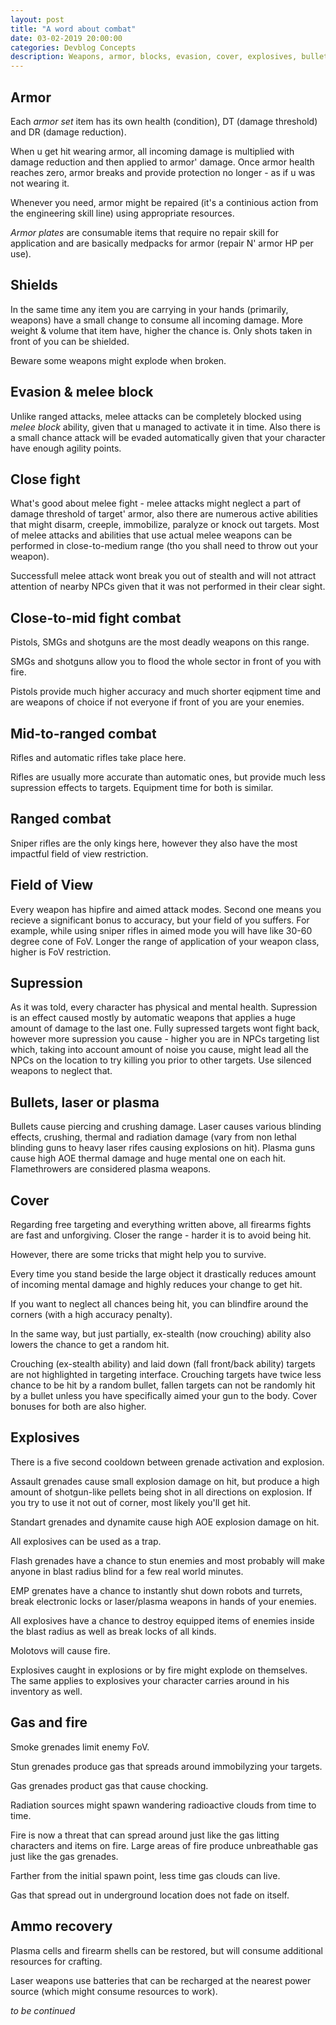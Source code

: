 ```yaml
---
layout: post
title: "A word about combat"
date: 03-02-2019 20:00:00
categories: Devblog Concepts
description: Weapons, armor, blocks, evasion, cover, explosives, bullets vs energy projectiles, gas and fire.
---
```


## Armor 

Each *armor set* item has its own health (condition), DT (damage threshold) and DR
(damage reduction). 

When u get hit wearing armor, all incoming damage is multiplied with damage 
reduction and then applied to armor' damage. Once armor health reaches zero,
armor breaks and provide protection no longer - as if u was not wearing it.

Whenever you need, armor might be repaired (it's a continious action from the
engineering skill line) using appropriate resources.

*Armor plates* are consumable items that require no repair skill for application
and are basically medpacks for armor (repair N' armor HP per use).

## Shields 

In the same time any item you are carrying in your hands (primarily, weapons) 
have a small change to consume all incoming damage. More weight & volume that
item have, higher the chance is. Only shots taken in front of you can be shielded.

Beware some weapons might explode when broken.

## Evasion & melee block

Unlike ranged attacks, melee attacks can be completely blocked using
*melee block* ability, given that u managed to activate it in time. Also there is a small chance attack will be evaded automatically given that your character have enough agility points.

## Close fight 

What's good about melee fight - melee attacks might neglect a part of damage
threshold of target' armor, also there are numerous active abilities that might 
disarm, creeple, immobilize, paralyze or knock out targets. Most of melee 
attacks and abilities that use actual melee weapons can be performed in
close-to-medium range (tho you shall need to throw out your weapon).

Successfull melee attack wont break you out of stealth and will not attract 
attention of nearby NPCs given that it was not performed in their clear sight.

## Close-to-mid fight combat 

Pistols, SMGs and shotguns are the most deadly weapons on this range. 

SMGs and shotguns allow you to flood the whole sector in front of you with fire.

Pistols provide much higher accuracy and much shorter eqipment time and are 
weapons of choice if not everyone if front of you are your enemies.

## Mid-to-ranged combat 

Rifles and automatic rifles take place here. 

Rifles are usually more accurate than automatic ones, but provide much less 
supression effects to targets. Equipment time for both is similar.

## Ranged combat 

Sniper rifles are the only kings here, however they also have the most impactful
field of view restriction.

## Field of View 

Every weapon has hipfire and aimed attack modes. Second one means you recieve a
significant bonus to accuracy, but your field of you suffers. For example, while
using sniper rifles in aimed mode you will have like 30-60 degree cone of FoV. 
Longer the range of application of your weapon class, higher is FoV restriction.

## Supression 

As it was told, every character has physical and mental health. Supression is an
effect caused mostly by automatic weapons that applies a huge amount of damage
to the last one. Fully supressed targets wont fight back, however more supression
you cause - higher you are in NPCs targeting list which, taking into account 
amount of noise you cause, might lead all the NPCs on the location to try killing
you prior to other targets. Use silenced weapons to neglect that.

## Bullets, laser or plasma 

Bullets cause piercing and crushing damage. Laser causes various blinding effects,
crushing, thermal and radiation damage (vary from non lethal blinding guns
to heavy laser rifes causing explosions on hit). Plasma guns cause high AOE 
thermal damage and huge mental one on each hit. Flamethrowers are considered 
plasma weapons.

## Cover 

Regarding free targeting and everything written above, all firearms fights are
fast and unforgiving. Closer the range - harder it is to avoid being hit. 

However, there are some tricks that might help you to survive.

Every time you stand beside the large object it drastically reduces amount of 
incoming mental damage and highly reduces your change to get hit.

If you want to neglect all chances being hit, you can blindfire around the 
corners (with a high accuracy penalty).

In the same way, but just partially, ex-stealth (now crouching) ability also 
lowers the chance to get a random hit.

Crouching (ex-stealth ability) and laid down (fall front/back ability) targets are
not highlighted in targeting interface. Crouching targets have twice less chance
to be hit by a random bullet, fallen targets can not be randomly hit by a bullet
unless you have specifically aimed your gun to the body. Cover bonuses for both
are also higher.

## Explosives 

There is a five second cooldown between grenade activation and explosion.

Assault grenades cause small explosion damage on hit, but produce a high amount
of shotgun-like pellets being shot in all directions on explosion. If you try
to use it not out of corner, most likely you'll get hit.

Standart grenades and dynamite cause high AOE explosion damage on hit.

All explosives can be used as a trap.

Flash grenades have a chance to stun enemies and most probably will make anyone in
blast radius blind for a few real world minutes.

EMP grenates have a chance to instantly shut down robots and turrets, break 
electronic locks or laser/plasma weapons in hands of your enemies.

All explosives have a chance to destroy equipped items of enemies inside the blast
radius as well as break locks of all kinds.

Molotovs will cause fire.

Explosives caught in explosions or by fire might explode on themselves. The same
applies to explosives your character carries around in his inventory as well.

## Gas and fire 

Smoke grenades limit enemy FoV. 

Stun grenades produce gas that spreads around immobilyzing your targets.

Gas grenades product gas that cause chocking.

Radiation sources might spawn wandering radioactive clouds from time to time.

Fire is now a threat that can spread around just like the gas litting characters 
and items on fire. Large areas of fire produce unbreathable gas just like the gas
grenades.

Farther from the initial spawn point, less time gas clouds can live.

Gas that spread out in underground location does not fade on itself.

## Ammo recovery 

Plasma cells and firearm shells can be restored, but will consume additional 
resources for crafting.

Laser weapons use batteries that can be recharged at the nearest power source 
(which might consume resources to work).

*to be continued*